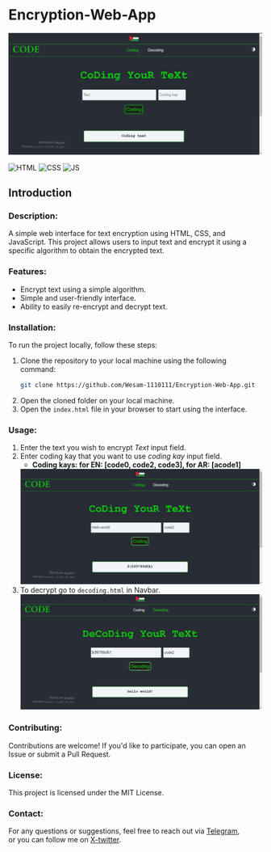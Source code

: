 # Encryption-Web-App
<img src="Screenshots/ScreenShot.png">


<img alt="HTML" src="https://img.shields.io/badge/HTML_5-orange">  <img alt="CSS" src="https://img.shields.io/badge/CSS_3-blue">  <img alt="JS" src="https://img.shields.io/badge/JavaScript-yellow">


Introduction
------------

### Description:
A simple web interface for text encryption using HTML, CSS, and JavaScript. This project allows users to input text and encrypt it using a specific algorithm to obtain the encrypted text.


### Features:
- Encrypt text using a simple algorithm.  
- Simple and user-friendly interface.
- Ability to easily re-encrypt and decrypt text.


### Installation:

To run the project locally, follow these steps:

1. Clone the repository to your local machine using the following command:  
    ```bash
    git clone https://github.com/Wesam-1110111/Encryption-Web-App.git
    ```
3. Open the cloned folder on your local machine.
4. Open the `index.html` file in your browser to start using the interface.


### Usage:
1. Enter the text you wish to encrypt *Text* input field.
2. Enter coding kay that you want to use *coding kay* input field.
    - **Coding kays: for EN: [code0, code2, code3], for AR: [acode1]**
    <img src="Screenshots/ScreenShot-2.png">
3. To decrypt go to `decoding.html` in Navbar.
    <img src="Screenshots/ScreenShot-4.png">

### Contributing:
Contributions are welcome! If you'd like to participate, you can open an Issue or submit a Pull Request.


### License:
This project is licensed under the MIT License.


### Contact:
For any questions or suggestions, feel free to reach out via [Telegram](https://t.me/Mr_w_23),   
or you can follow me on [X-twitter](https://twitter.com/Wesam2021ly?t=T7-5R2s8xv2HnPtTTj8pvw&s=09).
